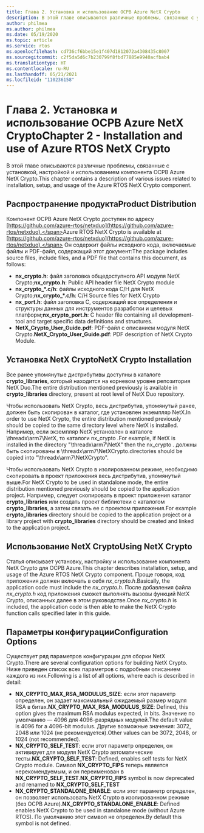 ```yaml
---
title: Глава 2. Установка и использование ОСРВ Azure NetX Crypto
description: В этой главе описываются различные проблемы, связанные с установкой, настройкой и использованием компонента NetX Crypto.
author: philmea
ms.author: philmea
ms.date: 05/19/2020
ms.topic: article
ms.service: rtos
ms.openlocfilehash: cd736cf6bbe15e1f407d1812072a4308435c8007
ms.sourcegitcommit: c2f5da5d6c7b230799f8fbd77885e9940acfbab4
ms.translationtype: HT
ms.contentlocale: ru-RU
ms.lasthandoff: 05/21/2021
ms.locfileid: "110236158"
---
```

# <a name="chapter-2---installation-and-use-of-azure-rtos-netx-crypto"></a><span data-ttu-id="620c9-103">Глава 2. Установка и использование ОСРВ Azure NetX Crypto</span><span class="sxs-lookup"><span data-stu-id="620c9-103">Chapter 2 - Installation and use of Azure RTOS NetX Crypto</span></span>

<span data-ttu-id="620c9-104">В этой главе описываются различные проблемы, связанные с установкой, настройкой и использованием компонента ОСРВ Azure NetX Crypto.</span><span class="sxs-lookup"><span data-stu-id="620c9-104">This chapter contains a description of various issues related to installation, setup, and usage of the Azure RTOS NetX Crypto component.</span></span>

## <a name="product-distribution"></a><span data-ttu-id="620c9-105">Распространение продукта</span><span class="sxs-lookup"><span data-stu-id="620c9-105">Product Distribution</span></span>

<span data-ttu-id="620c9-106">Компонент ОСРВ Azure NetX Crypto доступен по адресу [https://github.com/azure-rtos/netxduo](https://github.com/azure-rtos/netxduo).</span><span class="sxs-lookup"><span data-stu-id="620c9-106">Azure RTOS NetX Crypto is available at [https://github.com/azure-rtos/netxduo](https://github.com/azure-rtos/netxduo).</span></span> <span data-ttu-id="620c9-107">Он содержит файлы исходного кода, включаемые файлы и PDF-файл, содержащий этот документ:</span><span class="sxs-lookup"><span data-stu-id="620c9-107">The package includes source files, include files, and a PDF file that contains this document, as follows:</span></span>

- <span data-ttu-id="620c9-108">**nx_crypto.h**: файл заголовка общедоступного API модуля NetX Crypto;</span><span class="sxs-lookup"><span data-stu-id="620c9-108">**nx_crypto.h**: Public API header file NetX Crypto module</span></span>
- <span data-ttu-id="620c9-109">**nx_crypto_\*.c/h**: файлы исходного кода C/H для NetX Crypto;</span><span class="sxs-lookup"><span data-stu-id="620c9-109">**nx_crypto_\*.c/h**: C/H Source files for NetX Crypto</span></span>
- <span data-ttu-id="620c9-110">**nx_port.h**: файл заголовка C, содержащий все определения и структуры данных для инструментов разработки и целевых платформ;</span><span class="sxs-lookup"><span data-stu-id="620c9-110">**nx_crypto_port.h**: C header file containing all development-tool and target specific data definitions and structures.</span></span>
- <span data-ttu-id="620c9-111">**NetX_Crypto_User_Guide.pdf**: PDF-файл с описанием модуля NetX Crypto.</span><span class="sxs-lookup"><span data-stu-id="620c9-111">**NetX_Crypto_User_Guide.pdf**: PDF description of NetX Crypto Module.</span></span>

## <a name="netx-crypto-installation"></a><span data-ttu-id="620c9-112">Установка NetX Crypto</span><span class="sxs-lookup"><span data-stu-id="620c9-112">NetX Crypto Installation</span></span>

<span data-ttu-id="620c9-113">Все ранее упомянутые дистрибутивы доступны в каталоге **crypto_libraries**, который находится на корневом уровне репозитория NetX Duo.</span><span class="sxs-lookup"><span data-stu-id="620c9-113">The entire distribution mentioned previously is available in **crypto_libraries** directory, present at root level of NetX Duo repository.</span></span>

<span data-ttu-id="620c9-114">Чтобы использовать NetX Crypto, весь дистрибутив, упомянутый ранее, должен быть скопирован в каталог, где установлен экземпляр NetX.</span><span class="sxs-lookup"><span data-stu-id="620c9-114">In order to use NetX Crypto, the entire distribution mentioned previously should be copied to the same directory level where NetX is installed.</span></span> <span data-ttu-id="620c9-115">Например, если экземпляр NetX установлен в каталоге \threadx\arm7\NetX, то каталоги nx_crypto *.*</span><span class="sxs-lookup"><span data-stu-id="620c9-115">For example, if NetX is installed in the directory "\threadx\arm7\NetX" then the nx_crypto *.*</span></span> <span data-ttu-id="620c9-116">должны быть скопированы в \threadx\arm7\NetXCrypto.</span><span class="sxs-lookup"><span data-stu-id="620c9-116">directories should be copied into "\threadx\arm7\NetXCrypto".</span></span>

<span data-ttu-id="620c9-117">Чтобы использовать NetX Crypto в изолированном режиме, необходимо скопировать в проект приложения весь дистрибутив, упомянутый выше.</span><span class="sxs-lookup"><span data-stu-id="620c9-117">For NetX Crypto to be used in standalone mode, the entire distribution mentioned previously should be copied to the application project.</span></span> <span data-ttu-id="620c9-118">Например, следует скопировать в проект приложения каталог **crypto_libraries** или создать проект библиотеки с каталогом **crypto_libraries**, а затем связать ее с проектом приложения.</span><span class="sxs-lookup"><span data-stu-id="620c9-118">For example **crypto_libraries** directory should be copied to the application project or a library project with **crypto_libraries** directory should be created and linked to the application project.</span></span> 

## <a name="using-netx-crypto"></a><span data-ttu-id="620c9-119">Использование NetX Crypto</span><span class="sxs-lookup"><span data-stu-id="620c9-119">Using NetX Crypto</span></span>

<span data-ttu-id="620c9-120">Статья описывает установку, настройку и использование компонента NetX Crypto для ОСРВ Azure.</span><span class="sxs-lookup"><span data-stu-id="620c9-120">This chapter describes installation, setup, and usage of the Azure RTOS NetX Crypto component.</span></span> <span data-ttu-id="620c9-121">Проще говоря, код приложения должен включать в себя *nx_crypto.h*.</span><span class="sxs-lookup"><span data-stu-id="620c9-121">Basically, the application code must include the *nx_crypto.h*.</span></span>  <span data-ttu-id="620c9-122">После добавления файла *nx_crypto.h* код приложения сможет выполнять вызовы функций NetX Crypto, описанных далее в этом руководстве.</span><span class="sxs-lookup"><span data-stu-id="620c9-122">Once *nx_crypto.h* is included, the application code is then able to make the NetX Crypto function calls specified later in this guide.</span></span>

## <a name="configuration-options"></a><span data-ttu-id="620c9-123">Параметры конфигурации</span><span class="sxs-lookup"><span data-stu-id="620c9-123">Configuration Options</span></span>

<span data-ttu-id="620c9-124">Существует ряд параметров конфигурации для сборки NetX Crypto.</span><span class="sxs-lookup"><span data-stu-id="620c9-124">There are several configuration options for building NetX Crypto.</span></span> <span data-ttu-id="620c9-125">Ниже приведен список всех параметров с подробным описанием каждого из них.</span><span class="sxs-lookup"><span data-stu-id="620c9-125">Following is a list of all options, where each is described in detail:</span></span>

- <span data-ttu-id="620c9-126">**NX_CRYPTO_MAX_RSA_MODULUS_SIZE**: если этот параметр определен, он задает максимальный ожидаемый размер модуля RSA в битах.</span><span class="sxs-lookup"><span data-stu-id="620c9-126">**NX_CRYPTO_MAX_RSA_MODULUS_SIZE**: Defined, this option gives the maximum RSA modulus expected, in bits.</span></span> <span data-ttu-id="620c9-127">Значение по умолчанию — 4096 для 4096-разрядных модулей.</span><span class="sxs-lookup"><span data-stu-id="620c9-127">The default value is 4096 for a 4096-bit modulus.</span></span> <span data-ttu-id="620c9-128">Другие возможные значения: 3072, 2048 или 1024 (не рекомендуется).</span><span class="sxs-lookup"><span data-stu-id="620c9-128">Other values can be 3072, 2048, or 1024 (not recommended).</span></span>
- <span data-ttu-id="620c9-129">**NX_CRYPTO_SELF_TEST**: если этот параметр определен, он активирует для модуля NetX Crypto автоматические тесты.</span><span class="sxs-lookup"><span data-stu-id="620c9-129">**NX_CRYPTO_SELF_TEST**: Defined, enables self tests for NetX Crypto module.</span></span> <span data-ttu-id="620c9-130">Символ **NX_CRYPTO_FIPS** теперь является нерекомендуемым, и он переименован в **NX_CRYPTO_SELF_TEST**.</span><span class="sxs-lookup"><span data-stu-id="620c9-130">**NX_CRYPTO_FIPS** symbol is now deprecated and renamed to **NX_CRYPTO_SELF_TEST**</span></span>
- <span data-ttu-id="620c9-131">**NX_CRYPTO_STANDALONE_ENABLE**: если этот параметр определен, он позволяет использовать NetX Crypto в изолированном режиме (без ОСРВ Azure).</span><span class="sxs-lookup"><span data-stu-id="620c9-131">**NX_CRYPTO_STANDALONE_ENABLE**: Defined enables NetX Crypto to be used in standalone mode (without Azure RTOS).</span></span> <span data-ttu-id="620c9-132">По умолчанию этот символ не определен.</span><span class="sxs-lookup"><span data-stu-id="620c9-132">By default this symbol is not defined.</span></span>
